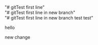 "# gitTest first line"  
"# gitTest first line in new branch"  
"# gitTest first line in new branch test test"  
  
  hello

  
  new change